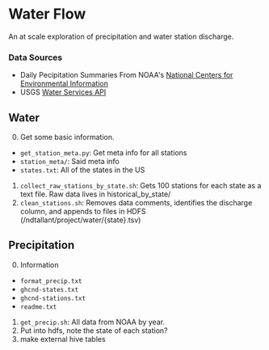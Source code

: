 # Water Flow 
An at scale exploration of precipitation and water station discharge.

### Data Sources
* Daily Pecipitation Summaries From NOAA's [National Centers for Environmental Information](https://www.ncdc.noaa.gov/)
* USGS [Water Services API](https://waterservices.usgs.gov/)

## Water
0. Get some basic information.
  - `get_station_meta.py`: Get meta info for all stations
  - `station_meta/`: Said meta info
  - `states.txt`: All of the states in the US
1. `collect_raw_stations_by_state.sh`: Gets 100 stations for each state as a text file.
                                     Raw data lives in historical_by_state/
2. `clean_stations.sh`: Removes data comments, identifies the discharge column, and appends
                      to files in HDFS (/ndtallant/project/water/{state}.tsv)

## Precipitation
0. Information
- `format_precip.txt`
- `ghcnd-states.txt`
- `ghcnd-stations.txt`
- `readme.txt`

1. `get_precip.sh`: All data from NOAA by year.
2. Put into hdfs, note the state of each station?
3. make external hive tables
